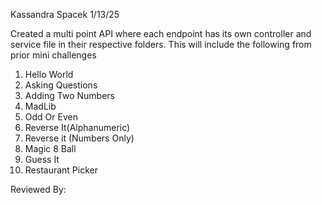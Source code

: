 Kassandra Spacek
1/13/25

Created a multi point API where each endpoint has its own controller and service file in their respective folders.
This will include the following from prior mini challenges 
1. Hello World
2. Asking Questions
3. Adding Two Numbers
4. MadLib
5. Odd Or Even
6. Reverse It(Alphanumeric)
7. Reverse it (Numbers Only)
8. Magic 8 Ball
9. Guess It
10. Restaurant Picker

Reviewed By: